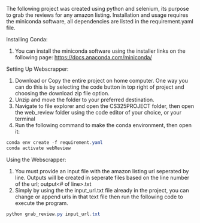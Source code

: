 The following project was created using python and selenium, its purpose to grab the reviews for any amazon listing. Installation and usage requires the miniconda software, all dependencies are listed in the requirement.yaml file.

Installing Conda:
  1. You can install the miniconda software using the installer links on the following page: https://docs.anaconda.com/miniconda/

Setting Up Webscrapper:
  1. Download or Copy the entire project on home computer. One way you can do this is by selecting the code button in top right of project and choosing the download zip file option.
  2. Unzip and move the folder to your preferred destination. 
  3. Navigate to file explorer and open the CS325PROJECT folder, then open the web_review folder using the code editor of your choice, or your terminal
  6. Run the following command to make the conda environment, then open it: 
  ```powershell
  conda env create -f requirement.yaml
  conda activate webReview
  ```

Using the Webscrapper:
  1. You must provide an input file with the amazon listing url seperated by line. Outputs will be created in seperate files based on the line number of the url; output<# of line>.txt
  2. Simply by using the the input_url.txt file already in the project, you can change or append urls in that text file then run the following code to execute the program.
  ```powershell
  python grab_review.py input_url.txt
  ```

